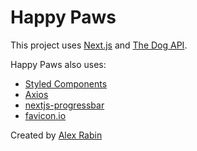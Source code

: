 # Happy Paws
This project uses [Next.js](https://dog.ceo/dog-api/) and [The Dog API](https://dog.ceo/dog-api/).

Happy Paws also uses:

* [Styled Components](https://styled-components.com/)
* [Axios](https://axios-http.com/docs/intro)
* [nextjs-progressbar](https://www.npmjs.com/package/nextjs-progressbar)
* [favicon.io](https://favicon.io)

 Created by [Alex Rabin](https://alexrabin.com)